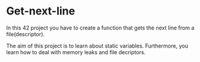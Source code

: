 # Get-next-line
In this 42 project you have to create a function that gets the next line from a file(descriptor).

The aim of this project is to learn about static variables. 
Furthermore, you learn how to deal with memory leaks and file decriptors.

